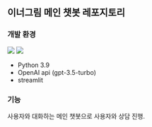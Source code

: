 ## 이너그림 메인 챗봇 레포지토리
### 개발 환경  
<img src="https://img.shields.io/badge/python-3670A0?style=for-the-badge&logo=python&logoColor=ffdd54"> <img src="https://img.shields.io/badge/chatGPT-74aa9c?style=for-the-badge&logo=openai&logoColor=white"/>
- Python 3.9
- OpenAI api (gpt-3.5-turbo)
- streamlit

### 기능
사용자와 대화하는 메인 챗봇으로 사용자와 상담 진행.
